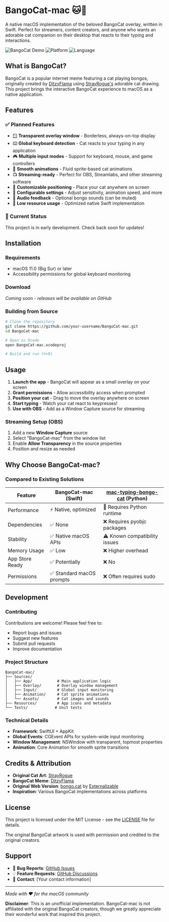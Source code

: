 # BangoCat-mac 🐱🥁

A native macOS implementation of the beloved BangoCat overlay, written in Swift. Perfect for streamers, content creators, and anyone who wants an adorable cat companion on their desktop that reacts to their typing and interactions.

![BangoCat Demo](https://img.shields.io/badge/Status-In%20Development-yellow) ![Platform](https://img.shields.io/badge/Platform-macOS-blue) ![Language](https://img.shields.io/badge/Language-Swift-orange)

## What is BangoCat?

BangoCat is a popular internet meme featuring a cat playing bongos, originally created by [DitzyFlama](https://twitter.com/DitzyFlama) using [StrayRogue's](https://twitter.com/StrayRogue) adorable cat drawing. This project brings the interactive BangoCat experience to macOS as a native application.

## Features

### ✅ Planned Features
- 🪟 **Transparent overlay window** - Borderless, always-on-top display
- ⌨️ **Global keyboard detection** - Cat reacts to your typing in any application
- 🎮 **Multiple input modes** - Support for keyboard, mouse, and game controllers
- 🎨 **Smooth animations** - Fluid sprite-based cat animations
- 📺 **Streaming-ready** - Perfect for OBS, Streamlabs, and other streaming software
- 🎯 **Customizable positioning** - Place your cat anywhere on screen
- 🔧 **Configurable settings** - Adjust sensitivity, animation speed, and more
- 🎵 **Audio feedback** - Optional bongo sounds (can be muted)
- 💾 **Low resource usage** - Optimized native Swift implementation

### 🚧 Current Status
This project is in early development. Check back soon for updates!

## Installation

### Requirements
- macOS 11.0 (Big Sur) or later
- Accessibility permissions for global keyboard monitoring

### Download
*Coming soon - releases will be available on GitHub*

### Building from Source
```bash
# Clone the repository
git clone https://github.com/your-username/BangoCat-mac.git
cd BangoCat-mac

# Open in Xcode
open BangoCat-mac.xcodeproj

# Build and run (⌘+R)
```

## Usage

1. **Launch the app** - BangoCat will appear as a small overlay on your screen
2. **Grant permissions** - Allow accessibility access when prompted
3. **Position your cat** - Drag to move the overlay anywhere on screen
4. **Start typing** - Watch your cat react to keypresses!
5. **Use with OBS** - Add as a Window Capture source for streaming

### Streaming Setup (OBS)
1. Add a new **Window Capture** source
2. Select "BangoCat-mac" from the window list
3. Enable **Allow Transparency** in the source properties
4. Position and resize as needed

## Why Choose BangoCat-mac?

### Compared to Existing Solutions

| Feature | BangoCat-mac (Swift) | [mac-typing-bongo-cat](https://github.com/111116/mac-typing-bongo-cat) (Python) |
|---------|---------------------|---------------------------------------------------------------------------------|
| Performance | ⚡ Native, optimized | 🐌 Requires Python runtime |
| Dependencies | ✅ None | ❌ Requires pyobjc packages |
| Stability | ✅ Native macOS APIs | ⚠️ Known compatibility issues |
| Memory Usage | ✅ Low | ❌ Higher overhead |
| App Store Ready | ✅ Potentially | ❌ No |
| Permissions | ✅ Standard macOS prompts | ❌ Often requires sudo |

## Development

### Contributing
Contributions are welcome! Please feel free to:
- Report bugs and issues
- Suggest new features
- Submit pull requests
- Improve documentation

### Project Structure
```
BangoCat-mac/
├── Sources/
│   ├── App/           # Main application logic
│   ├── Overlay/       # Overlay window management
│   ├── Input/         # Global input monitoring
│   ├── Animation/     # Cat sprite animations
│   └── Assets/        # Cat images and sounds
├── Resources/         # App icons and metadata
└── Tests/            # Unit tests
```

### Technical Details
- **Framework**: SwiftUI + AppKit
- **Global Events**: CGEvent APIs for system-wide input monitoring
- **Window Management**: NSWindow with transparent, topmost properties
- **Animation**: Core Animation for smooth sprite transitions

## Credits & Attribution

- **Original Cat Art**: [StrayRogue](https://twitter.com/StrayRogue)
- **BangoCat Meme**: [DitzyFlama](https://twitter.com/DitzyFlama)
- **Original Web Version**: [bongo.cat](https://bongo.cat) by [Externalizable](https://github.com/Externalizable)
- **Inspiration**: Various BangoCat implementations across platforms

## License

This project is licensed under the MIT License - see the [LICENSE](LICENSE) file for details.

The original BangoCat artwork is used with permission and credited to the original creators.

## Support

- 🐛 **Bug Reports**: [GitHub Issues](https://github.com/your-username/BangoCat-mac/issues)
- 💡 **Feature Requests**: [GitHub Discussions](https://github.com/your-username/BangoCat-mac/discussions)
- 📧 **Contact**: [Your contact information]

---

*Made with ❤️ for the macOS community*

**Disclaimer**: This is an unofficial implementation. BangoCat-mac is not affiliated with the original BangoCat creators, though we greatly appreciate their wonderful work that inspired this project.
